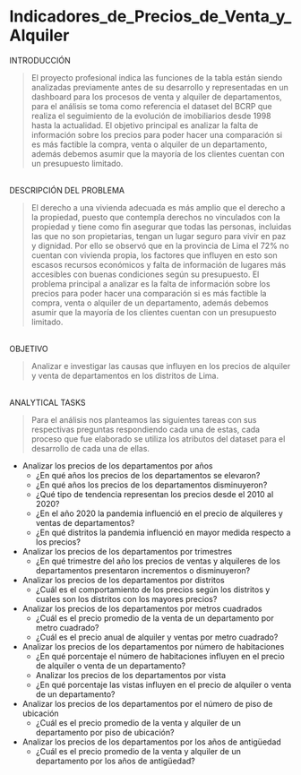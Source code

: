# Indicadores_de_Precios_de_Venta_y_Alquiler
INTRODUCCIÓN
>El proyecto profesional indica las funciones de la tabla están siendo analizadas previamente antes de su desarrollo y representadas en un dashboard para los procesos de venta y alquiler de departamentos, para el análisis se toma como referencia el dataset del BCRP que realiza el seguimiento de la evolución de imobiliarios desde 1998 hasta la actualidad. El objetivo principal es analizar la falta de información sobre los precios para poder hacer una comparación si es más factible la compra, venta o alquiler de un departamento,  además debemos asumir que la mayoría de los clientes cuentan con un presupuesto limitado.<br>
<br>
DESCRIPCIÓN DEL PROBLEMA

>El derecho a una vivienda adecuada es más amplio que el derecho a la propiedad, puesto que contempla derechos no vinculados con la propiedad y tiene como fin asegurar que todas las personas, incluidas las que no son propietarias, tengan un lugar seguro para vivir en paz y dignidad.
Por ello se observó que en la provincia de Lima el 72% no cuentan con vivienda propia, los factores que influyen en esto son escasos recursos económicos y falta de información de lugares más accesibles con buenas condiciones según su presupuesto.
El problema principal a analizar es la falta de información sobre los precios para poder hacer una comparación si es más factible la compra, venta o alquiler de un departamento,  además debemos asumir que la mayoría de los clientes cuentan con un presupuesto limitado.<br>
<br>
OBJETIVO

>Analizar e investigar las causas que influyen en los precios de alquiler y venta de departamentos en los distritos de Lima.<br>
<br>
ANALYTICAL TASKS

>Para el análisis nos planteamos las siguientes tareas con sus respectivas preguntas respondiendo cada una de estas, cada proceso que fue elaborado se utiliza los atributos  del dataset para el desarrollo de cada una de ellas.<br>
- Analizar los precios de los departamentos por años<br>
  - ¿En qué años los precios de los departamentos se elevaron?<br>
  - ¿En qué años los precios de los departamentos disminuyeron?<br>
  - ¿Qué tipo de tendencia representan los precios desde el 2010 al 2020?<br>
  - ¿En el año 2020 la pandemia influenció en el precio de alquileres y ventas de departamentos?<br>
  - ¿En qué distritos la pandemia influenció en mayor medida respecto a los precios?<br>
- Analizar los precios de los departamentos por trimestres<br>
  - ¿En qué trimestre del año los precios de ventas y alquileres de los departamentos presentaron incrementos o disminuyeron?<br>
- Analizar los precios de los departamentos por distritos<br>
  - ¿Cuál es el comportamiento de los precios según los distritos y cuales son los distritos con los mayores precios?<br>
 - Analizar los precios de los departamentos por metros cuadrados<br>
   - ¿Cuál es el precio promedio de la venta de un departamento por metro cuadrado?<br>
   - ¿Cuál es el precio anual de alquiler y ventas por metro cuadrado?<br>
- Analizar los precios de los departamentos por número de    habitaciones<br>
  - ¿En qué porcentaje el número de habitaciones influyen en el precio de alquiler o venta de un departamento?<br>
  - Analizar los precios de los departamentos por vista<br>
  - ¿En qué porcentaje las vistas influyen en el precio de alquiler o venta de un departamento?<br>
- Analizar los precios de los departamentos por el número de piso de ubicación<br>
  - ¿Cuál es el precio promedio de la venta y alquiler de un departamento por piso de ubicación?<br>
- Analizar los precios de los departamentos por los años de antigüedad<br>
  - ¿Cuál es el precio promedio de la venta y alquiler de un departamento por los años de antigüedad?<br>








